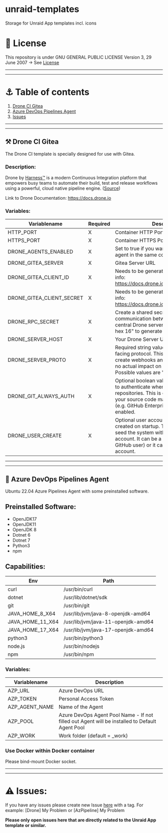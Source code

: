 # unraid-templates
Storage for Unraid App templates incl. icons

# 🔑 License
This repository is under  GNU GENERAL PUBLIC LICENSE Version 3, 29 June 2007 -> See [License](https://raw.githubusercontent.com/chrizzo84/unraid-templates/main/LICENSE?token=GHSAT0AAAAAABXMPMKOUPLGTE3ONEXO7B7KYZSSXZQ)

---
---
# ⚓ Table of contents
1. [Drone CI Gitea](#Drone)
2. [Azure DevOps Pipelines Agent](#Agent)
3. [Issues](#Issues)
---
---

<div id='Drone'/>

## ⚒️ Drone CI Gitea
The Drone CI template is specially designed for use with Gitea.

### Description:
Drone by [Harness™](https://harness.io/) is a modern Continuous Integration platform that empowers busy teams to automate their build, test and release workflows using a powerful, cloud native pipeline engine. ([Source](https://docs.drone.io)) 

Link to Drone Documentation: https://docs.drone.io

### Variables:
| **Variablename**          | **Required** | **Description**                                                                                                                                                                                                    | **Default**              |
|---------------------------|--------------|--------------------------------------------------------------------------------------------------------------------------------------------------------------------------------------------------------------------|--------------------------|
| HTTP_PORT                 | X            | Container HTTP Port                                                                                                                                                                                                | 9080                     |
| HTTPS_PORT                | X            | Container HTTPS Port                                                                                                                                                                                               | 9443                     |
| DRONE_AGENTS_ENABLED      | X            | Set to true if you want to run server and agent in the same container.                                                                                                                                             | false                    |
| DRONE_GITEA_SERVER        | X            | Gitea Server URL                                                                                                                                                                                                   | empty                    |
| DRONE_GITEA_CLIENT_ID     | X            | Needs to be generated in Gitea -> More info: https://docs.drone.io/server/provider/gitea/                                                                                                                          | empty                    |
| DRONE_GITEA_CLIENT_SECRET | X            | Needs to be generated in Gitea -> More info: https://docs.drone.io/server/provider/gitea/                                                                                                                          | empty                    |
| DRONE_RPC_SECRET          | X            | Create a shared secret to authenticate communication between runners and your central Drone server. Use "openssl rand -hex 16" to generate a key                                                                   | empty                    |
| DRONE_SERVER_HOST         | X            | Your Drone Server URL                                                                                                                                                                                              |                          |
| DRONE_SERVER_PROTO        | X            | Required string value configures the user-facing protocol. This value is used to create webhooks and redirect urls. It has no actual impact on serving traffic. Possible values are "http" or "https".             | empty                    |
| DRONE_GIT_ALWAYS_AUTH     | X            | Optional boolean value. Configures Drone to authenticate when cloning public repositories. This is only required when your source code management system (e.g. GitHub Enterprise) has private mode enabled.        | true                     |
| DRONE_USER_CREATE         | X            | Optional user account that should be created on startup. This should be used to seed the system with an administrative account. It can be a real account (i.e. a real GitHub user) or it can be a machine account. | username:root,admin:true |



---
---
<div id='Agent'/>

## 🔩 Azure DevOps Pipelines Agent
Ubuntu 22.04 Azure Pipelines Agent with some preinstalled software.

## Preinstalled Software:
- OpenJDK17
- OpenJDK11
- OpenJDK 8
- Dotnet 6
- Dotnet 7
- Python3
- npm

## Capabilities:
| Env              | Path                                |
|------------------|-------------------------------------|
| curl             | /usr/bin/curl                       |
| dotnet           | /usr/lib/dotnet/sdk                 |
| git              | /usr/bin/git                        |
| JAVA_HOME_8_X64  | /usr/lib/jvm/java-8-openjdk-amd64   |
| JAVA_HOME_11_X64 | /usr/lib/jvm/java-11-openjdk-amd64  |
| JAVA_HOME_17_X64 | /usr/lib/jvm/java-17-openjdk-amd64  |
| python3          | /usr/bin/python3                    |
| node.js          | /usr/bin/nodejs                     |
| npm              | /usr/bin/npm                     |

### Variables:
| **Variablename** | **Description**                                                                                |
|------------------|------------------------------------------------------------------------------------------------|
| AZP_URL          | Azure DevOps URL                                                                               |
| AZP_TOKEN        | Personal Access Token                                                                          |
| AZP_AGENT_NAME   | Name of the Agent                                                                              |
| AZP_POOL         | Azure DevOps Agent Pool Name - If not filled out Agent will be installed to Default Agent Pool |
| AZP_WORK         | Work folder (default = _work)


### Use Docker within Docker container
Please bind-mount Docker socket.

---
---
<div id='Issues'/>

# ⚠️ Issues: <a name="Issues"></a>
If you have any issues please create new Issue [here](https://github.com/chrizzo84/unraid-templates/issues) with a tag.
For example: [Drone] My Problem or [AzPipeline] My Problem

**Please only open issues here that are directly related to the Unraid App template or similar.**



